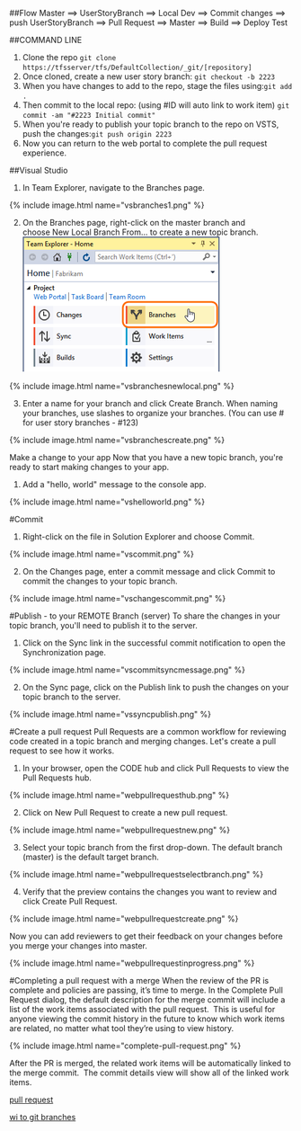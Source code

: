 ##Flow
Master ==> UserStoryBranch ==> Local Dev ==> Commit changes ==>	
push UserStoryBranch ==> Pull Request ==> Master ==> Build ==> Deploy Test
	
##COMMAND LINE
1. Clone the repo `git clone   https://tfsserver/tfs/DefaultCollection/_git/[repository]`
2. Once cloned, create a new user story branch: `git checkout -b 2223`
3. When you have changes to add to the repo, stage the files using:`git add .`
4. Then commit to the local repo: (using #ID will auto link to work item) `git commit -am "#2223 Initial commit"`
5. When you're ready to publish your topic branch to the repo on VSTS, push the changes:`git push origin 2223`
6. Now you can return to the web portal to complete the pull request experience.

##Visual Studio
1. In Team Explorer, navigate to the Branches page. 

{% include image.html name="vsbranches1.png" %}

2. On the Branches page, right-click on the master branch and choose New Local Branch From... to create a new topic branch.
![](assests/posts/2016-08-01-git-vs-branch-pullreq/vsbranches1.png)

{% include image.html name="vsbranchesnewlocal.png" %}

3. Enter a name for your branch and click Create Branch. When naming your branches, use slashes to organize your branches. (You can use #<storyid> for user story branches - #123)

{% include image.html name="vsbranchescreate.png" %}	
	
Make a change to your app Now that you have a new topic branch, you're ready to start making changes to your app.
1. Add a "hello, world" message to the console app.

{% include image.html name="vshelloworld.png" %}
	
#Commit
1. Right-click on the file in Solution Explorer and choose Commit.

{% include image.html name="vscommit.png" %}

2. On the Changes page, enter a commit message and click Commit to commit the changes to your topic branch.

{% include image.html name="vschangescommit.png" %}
	
#Publish - to your REMOTE Branch (server)
To share the changes in your topic branch, you'll need to publish it to the server.
1. Click on the Sync link in the successful commit notification to open the Synchronization page.

{% include image.html name="vscommitsyncmessage.png" %}		

2. On the Sync page, click on the Publish link to push the changes on your topic branch to the server.

{% include image.html name="vssyncpublish.png" %}
	
#Create a pull request
Pull Requests are a common workflow for reviewing code created in a topic branch and merging changes. Let's create a pull request to see how it works.
1. In your browser, open the CODE hub and click Pull Requests to view the Pull Requests hub.

{% include image.html name="webpullrequesthub.png" %}		

2. Click on New Pull Request to create a new pull request.

{% include image.html name="webpullrequestnew.png" %}	

3. Select your topic branch from the first drop-down. The default branch (master) is the default target branch.

{% include image.html name="webpullrequestselectbranch.png" %}

4. Verify that the preview contains the changes you want to review and click Create Pull Request.

{% include image.html name="webpullrequestcreate.png" %}

Now you can add reviewers to get their feedback on your changes before you merge your changes into master.

{% include image.html name="webpullrequestinprogress.png" %}		

#Completing a pull request with a merge
When the review of the PR is complete and policies are passing, it’s time to merge. In the Complete Pull Request dialog, the default description for the merge commit will include a list of the work items associated with the pull request.  This is useful for anyone viewing the commit history in the future to know which work items are related, no matter what tool they’re using to view history.

{% include image.html name="complete-pull-request.png" %}

After the PR is merged, the related work items will be automatically linked to the merge commit.  The commit details view will show all of the linked work items.

[pull request](https://www.visualstudio.com/en-us/docs/git/get-started#conduct-a-pull-request)

[wi to git branches](https://blogs.msdn.microsoft.com/visualstudioalm/2016/03/02/linking-work-items-to-git-branches-commits-and-pull-requests) 



